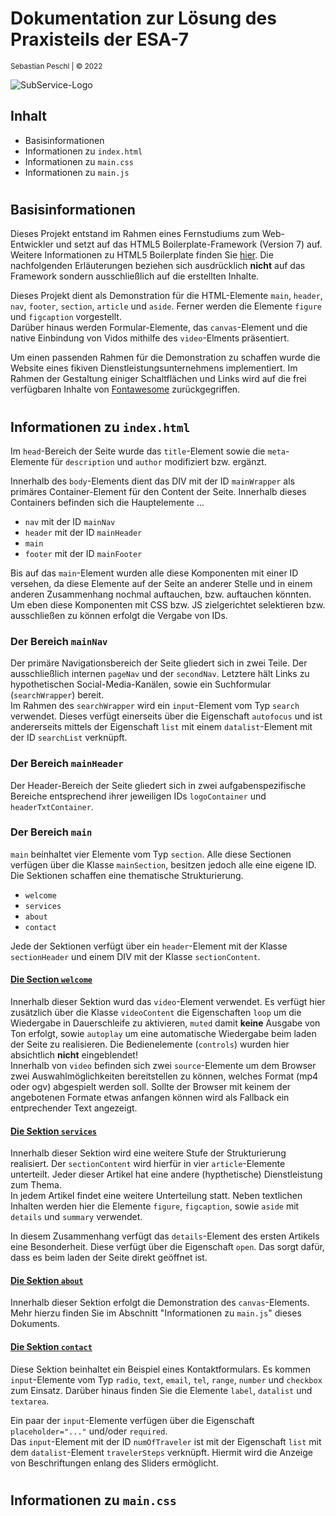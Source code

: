 # Dokumentation zur Lösung des Praxisteils der ESA-7

<small>Sebastian Peschl | &copy; 2022</small>

![SubService-Logo](favicon.ico)
## Inhalt

* Basisinformationen
* Informationen zu <code>index.html</code>
* Informationen zu <code>main.css</code>
* Informationen zu <code>main.js</code>

#

## Basisinformationen

Dieses Projekt entstand im Rahmen eines Fernstudiums zum Web-Entwickler und setzt auf das HTML5 Boilerplate-Framework (Version 7) auf. Weitere Informationen zu HTML5 Boilerplate finden Sie [hier](https://html5boilerplate.com/). Die nachfolgenden Erläuterungen beziehen sich ausdrücklich **nicht** auf das Framework sondern ausschließlich auf die erstellten Inhalte.

Dieses Projekt dient als Demonstration für die HTML-Elemente <code>main</code>, <code>header</code>, <code>nav</code>, <code>footer</code>, <code>section</code>, <code>article</code> und <code>aside</code>. Ferner werden die Elemente <code>figure</code> und <code>figcaption</code> vorgestellt.<br>
Darüber hinaus werden Formular-Elemente, das <code>canvas</code>-Element und die native Einbindung von Vidos mithilfe des <code>video</code>-Elments präsentiert.

Um einen passenden Rahmen für die Demonstration zu schaffen wurde die Website eines fikiven Dienstleistungsunternehmens implementiert. Im Rahmen der Gestaltung einiger Schaltflächen und Links wird auf die frei verfügbaren Inhalte von [Fontawesome](https://fontawesome.com/icons) zurückgegriffen.

#

## Informationen zu <code>index.html</code>
Im <code>head</code>-Bereich der Seite wurde das <code>title</code>-Element sowie die <code>meta</code>-Elemente für <code>description</code> und <code>author</code> modifiziert bzw. ergänzt.

Innerhalb des <code>body</code>-Elements dient das DIV mit der ID <code>mainWrapper</code> als primäres Container-Element für den Content der Seite. Innerhalb dieses Containers befinden sich die Hauptelemente ...

* <code>nav</code> mit der ID <code>mainNav</code>
* <code>header</code> mit der ID <code>mainHeader</code>
* <code>main</code>
* <code>footer</code> mit der ID <code>mainFooter</code>

Bis auf das <code>main</code>-Element wurden alle diese Komponenten mit einer ID versehen, da diese Elemente auf der Seite an anderer Stelle und in einem anderen Zusammenhang nochmal auftauchen, bzw. auftauchen könnten. Um eben diese Komponenten mit CSS bzw. JS zielgerichtet selektieren bzw. ausschließen zu können erfolgt die Vergabe von IDs.

### Der Bereich <code>mainNav</code>

Der primäre Navigationsbereich der Seite gliedert sich in zwei Teile. Der ausschließlich internen <code>pageNav</code> und der <code>secondNav</code>. Letztere hält Links zu hypothetischen Social-Media-Kanälen, sowie ein Suchformular (<code>searchWrapper</code>) bereit.<br>
Im Rahmen des <code>searchWrapper</code> wird ein <code>input</code>-Element vom Typ <code>search</code> verwendet. Dieses verfügt einerseits über die Eigenschaft <code>autofocus</code> und ist andererseits mittels der Eigenschaft <code>list</code> mit einem <code>datalist</code>-Element mit der ID <code>searchList</code> verknüpft.

### Der Bereich <code>mainHeader</code>

Der Header-Bereich der Seite gliedert sich in zwei aufgabenspezifische Bereiche entsprechend ihrer jeweiligen IDs <code>logoContainer</code> und <code>headerTxtContainer</code>.

### Der Bereich <code>main</code>

<code>main</code> beinhaltet vier Elemente vom Typ <code>section</code>. Alle diese Sectionen verfügen über die Klasse <code>mainSection</code>, besitzen jedoch alle eine eigene ID. Die Sektionen schaffen eine thematische Strukturierung.

* <code>welcome</code>
* <code>services</code>
* <code>about</code>
* <code>contact</code>

Jede der Sektionen verfügt über ein <code>header</code>-Element mit der Klasse <code>sectionHeader</code> und einem DIV mit der Klasse <code>sectionContent</code>.

#### <u>Die Section <code>welcome</code></u>

Innerhalb dieser Sektion wurd das <code>video</code>-Element verwendet. Es verfügt hier zusätzlich über die Klasse <code>videoContent</code> die Eigenschaften <code>loop</code> um die Wiedergabe in Dauerschleife zu aktivieren, <code>muted</code> damit **keine** Ausgabe von Ton erfolgt, sowie <code>autoplay</code> um eine automatische Wiedergabe beim laden der Seite zu realisieren. Die Bedienelemente (<code>controls</code>) wurden hier absichtlich **nicht** eingeblendet! <br>
Innerhalb von <code>video</code> befinden sich zwei <code>source</code>-Elemente um dem Browser zwei Auswahlmöglichkeiten bereitstellen zu können, welches Format (mp4 oder ogv) abgespielt werden soll. Sollte der Browser mit keinem der angebotenen Formate etwas anfangen können wird als Fallback ein entprechender Text angezeigt.

#### <u>Die Sektion <code>services</code></u>

Innerhalb dieser Sektion wird eine weitere Stufe der Strukturierung realisiert. Der <code>sectionContent</code> wird hierfür in vier <code>article</code>-Elemente unterteilt. Jeder dieser Artikel hat eine andere (hypthetische) Dienstleistung zum Thema. <br>
In jedem Artikel findet eine weitere Unterteilung statt. Neben textlichen Inhalten werden hier die Elemente <code>figure</code>, <code>figcaption</code>, sowie <code>aside</code> mit <code>details</code> und <code>summary</code> verwendet.

In diesem Zusammenhang verfügt das <code>details</code>-Element des ersten Artikels eine Besonderheit. Diese verfügt über die Eigenschaft <code>open</code>. Das sorgt dafür, dass es beim laden der Seite direkt geöffnet ist.

#### <u>Die Sektion <code>about</code></u>

Innerhalb dieser Sektion erfolgt die Demonstration des <code>canvas</code>-Elements. Mehr hierzu finden Sie im Abschnitt "Informationen zu <code>main.js</code>" dieses Dokuments.

#### <u>Die Sektion <code>contact</code></u>

Diese Sektion beinhaltet ein Beispiel eines Kontaktformulars. Es kommen <code>input</code>-Elemente vom Typ <code>radio</code>, <code>text</code>, <code>email</code>, <code>tel</code>, <code>range</code>, <code>number</code> und <code>checkbox</code> zum Einsatz. Darüber hinaus finden Sie die Elemente <code>label</code>, <code>datalist</code> und <code>textarea</code>.

Ein paar der <code>input</code>-Elemente verfügen über die Eigenschaft <code>placeholder="..."</code> und/oder <code>required</code>. <br>
Das <code>input</code>-Element mit der ID <code>numOfTraveler</code> ist mit der Eigenschaft <code>list</code> mit dem <code>datalist</code>-Element <code>travelerSteps</code> verknüpft. Hiermit wird die Anzeige von Beschriftungen enlang des Sliders ermöglicht.

#

## Informationen zu <code>main.css</code>